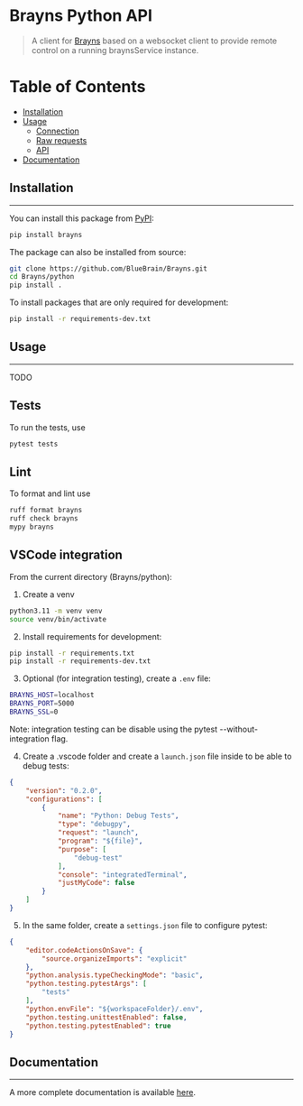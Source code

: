# Brayns Python API

> A client for [Brayns](../README.md) based on a websocket client to provide
remote control on a running braynsService instance.

# Table of Contents

* [Installation](#installation)
* [Usage](#usage)
    * [Connection](#connection)
    * [Raw requests](#rawrequests)
    * [API](#api)
* [Documentation](#documentation)

## Installation
---------------

You can install this package from [PyPI](https://pypi.org/):

```bash
pip install brayns
```

The package can also be installed from source:

```bash
git clone https://github.com/BlueBrain/Brayns.git
cd Brayns/python
pip install .
```

To install packages that are only required for development:

```bash
pip install -r requirements-dev.txt
```

## Usage
--------

TODO

## Tests

To run the tests, use

```bash
pytest tests
```

## Lint

To format and lint use

```bash
ruff format brayns
ruff check brayns
mypy brayns
```

## VSCode integration

From the current directory (Brayns/python):

1. Create a venv

```bash
python3.11 -m venv venv
source venv/bin/activate
```

2. Install requirements for development:

```bash
pip install -r requirements.txt
pip install -r requirements-dev.txt
```

3. Optional (for integration testing), create a `.env` file:

```bash
BRAYNS_HOST=localhost
BRAYNS_PORT=5000
BRAYNS_SSL=0
```

Note: integration testing can be disable using the pytest --without-integration flag.

4. Create a .vscode folder and create a `launch.json` file inside to be able to debug tests:

```json
{
    "version": "0.2.0",
    "configurations": [
        {
            "name": "Python: Debug Tests",
            "type": "debugpy",
            "request": "launch",
            "program": "${file}",
            "purpose": [
                "debug-test"
            ],
            "console": "integratedTerminal",
            "justMyCode": false
        }
    ]
}
```

5. In the same folder, create a `settings.json` file to configure pytest:

```json
{
    "editor.codeActionsOnSave": {
        "source.organizeImports": "explicit"
    },
    "python.analysis.typeCheckingMode": "basic",
    "python.testing.pytestArgs": [
        "tests"
    ],
    "python.envFile": "${workspaceFolder}/.env",
    "python.testing.unittestEnabled": false,
    "python.testing.pytestEnabled": true
}
```

## Documentation
-----------------

A more complete documentation is available
[here](https://brayns.readthedocs.io/en/latest/).
